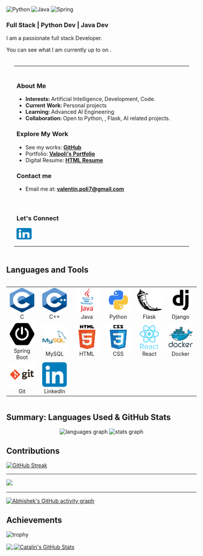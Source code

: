 ![Python](https://img.shields.io/badge/python-developper-ffd744.svg?logo=python)
![Java](https://img.shields.io/badge/java-developper-f89917.svg)
![Spring](https://img.shields.io/badge/spring-developper-%236db33f.svg?logo=spring)

<h3> Full Stack | Python Dev | Java Dev </h3>

<!-- ### About me -->

I am a passionate full stack Developer.

You can see what I am currently up to on .


<table style="width:100%; padding: 20px; border-spacing: 20px;">
  <tr>
    <td style="width: 50%; vertical-align: top;">
      <br>
      <h3>About Me</h3>
      <ul>
        <li> <strong>Interests:</strong> Artificial Intelligence, Development, Code.</li>
        <li><strong>Current Work:</strong> Personal projects</li>
        <li><strong>Learning:</strong> Advanced AI Engineering</li>
        <li><strong>Collaboration:</strong> Open to Python, , Flask, AI related projects.</li>
      </ul>
      <h3>Explore My Work</h3>
      <ul>
        <li>See my works: <a href="https://github.com/Valpoli?tab=repositories"><strong>GitHub</strong></a></li>
        <!-- <li>Read my articles: <a href="https"><strong>Medium</strong></a></li> -->
        <li>Portfolio: <a href="todo"><strong>Valpoli's Portfolio</strong></a></li>
        <li>Digital Resume: <a href="Todo"><strong>HTML Resume</strong></a></li>
      </ul>
      <h3>Contact me</h3>
      <ul>
        <li>Email me at: <a href="mailto:www.valentin.poli7@gmail.com"><strong>valentin.poli7@gmail.com</strong></a>
      </ul>
      <br>
    </td>
  </tr>
  <tr>
    <td colspan="2" align="left">
      <h3>Let's Connect </h3>
      <p>  </p>  
      <p>
        <a href="https://linkedin.com/in/liynkpgf9hek46mdtguibozauliaztbj2sehqbc" target="_blank"><img align="center" src="icons/linkedin_icon.svg" alt="valpoli" height="30" width="40" /></a>
      </p>
      <p>  </p> 
    </td>
  </tr>
</table>

## Languages and Tools

<div style="display: flex; align-items: flex-start; justify-content: center;">
<table align="center">
  <tr>
    <td align="center" width="96">
      <a href="https://www.cprogramming.com/" target="_blank" rel="noreferrer">
        <img src="icons/c_icon.svg" alt="C" width="65" height="65"/>
      </a>
      <br>C
    </td>
    <td align="center" width="96">
      <a href="https://www.cprogramming.com/" target="_blank" rel="noreferrer">
        <img src="icons/cpp_icon.svg" alt="C++" width="65" height="65"/>
      </a>
      <br>C++
    </td>
    <td align="center" width="96">
      <a href="https://www.java.com/" target="_blank" rel="noreferrer">
        <img src="icons/java_icon.png" alt="Java" width="65" height="65"/>
      </a>
      <br>Java
    </td>
    <td align="center" width="96">
      <a href="https://www.python.org/doc/" target="_blank" rel="noreferrer">
        <img src="icons/python_icon.png" alt="Python" width="65" height="65"/>
      </a>
      <br>Python
    </td>
    <td align="center" width="96">
      <a href="https://flask.palletsprojects.com/" target="_blank" rel="noreferrer">
        <img src="icons/flask_icon.png" alt="Flask" width="65" height="65"/>
      </a>
      <br>Flask
    </td>
    <td align="center" width="96">
      <a href="https://www.djangoproject.com/" target="_blank" rel="noreferrer">
        <img src="icons/django_icon.png" alt="Django" width="65" height="65"/>
      </a>
      <br>Django
    </td>
  </tr>
  <tr>
    <td align="center" width="96">
      <a href="https://spring.io/projects/spring-boot" target="_blank" rel="noreferrer">
        <img src="icons/springboot_icon.png" alt="Spring Boot" width="65" height="65"/>
      </a>
      <br>Spring Boot
    </td>
    <td align="center" width="96">
      <a href="https://www.mysql.com/" target="_blank" rel="noreferrer">
        <img src="icons/mysql_icon.png" alt="MySQL" width="65" height="65"/>
      </a>
      <br>MySQL
    </td>
    <td align="center" width="96">
      <a href="https://developer.mozilla.org/en-US/docs/Web/HTML" target="_blank" rel="noreferrer">
        <img src="icons/html_icon.png" alt="HTML" width="65" height="65"/>
      </a>
      <br>HTML
    </td>
    <td align="center" width="96">
      <a href="https://developer.mozilla.org/en-US/docs/Web/CSS" target="_blank" rel="noreferrer">
        <img src="icons/css_icon.png" alt="CSS" width="65" height="65"/>
      </a>
      <br>CSS
    </td>
    <td align="center" width="96">
      <a href="https://react.dev/" target="_blank" rel="noreferrer">
        <img src="icons/react_icon.png" alt="React" width="65" height="65"/>
      </a>
      <br>React
    </td>
    <td align="center" width="96">
      <a href="https://www.docker.com/" target="_blank" rel="noreferrer">
        <img src="icons/docker_icon.png" alt="Docker" width="65" height="65"/>
      </a>
      <br>Docker
    </td>
  </tr>
  <tr>
    <td align="center" width="96">
      <a href="https://git-scm.com/doc" target="_blank" rel="noreferrer">
        <img src="icons/git_icon.png" alt="Git" width="65" height="65"/>
      </a>
      <br>Git
    </td>
    <td align="center" width="96">
      <a href="https://www.linkedin.com/" target="_blank" rel="noreferrer">
        <img src="icons/linkedin_icon.svg" alt="LinkedIn" width="65" height="65"/>
      </a>
      <br>LinkedIn
    </td>
  </tr>
</table>
</div>

<!--- Profile Summary: Used Language & Stats --->

## Summary: Languages Used & GitHub Stats
<div align="center">
    <img src="https://github-readme-stats.vercel.app/api/top-langs?username=valpoli&locale=en&hide_title=false&layout=compact&card_width=320&hide_border=false" height="180" alt="languages graph"  />
    <img src="https://github-readme-stats.vercel.app/api?username=valpoli&hide_title=false&hide_rank=false&show_icons=true&count_private=true&disable_animations=false&locale=en&hide_border=false" height="180" alt="stats graph"  />
</div>

<!--- Profile Contributions --->

## Contributions

[![GitHub Streak](https://streak-stats.demolab.com?user=valpoli&card_width=1000)](https://git.io/streak-stats)<br/>

---

![](https://github-readme-stats.vercel.app/api/top-langs/?username=valpoli&hide_border=false&include_all_commits=true&count_private=true&layout=compact&card_width=1000)

---
[![Abhishek's GitHub activity graph](https://github-readme-activity-graph.vercel.app/graph?username=valpoli&theme=github-compact)](https://github.com/valpoli/github-readme-activity-graph)


## Achievements
![trophy](https://github-profile-trophy.vercel.app/?username=valpoli)


<a href="https://github.com/valpoli/valpoli">
  <img align="center" src="https://github-readme-stats.vercel.app/api/top-langs/?username=valpoli&hide=java,html&title_color=ffffff&text_color=c9cacc&icon_color=2bbc8a&bg_color=1d1f21" />
</a>

<a href="https://github.com/valpoli/valpoli">
  <img align="center" src="https://github-readme-stats.vercel.app/api?username=valpoli&show_icons=true&line_height=27&count_private=true&title_color=ffffff&text_color=c9cacc&icon_color=2bbc8a&bg_color=1d1f21" alt="Catalin's GitHub Stats" />
</a>